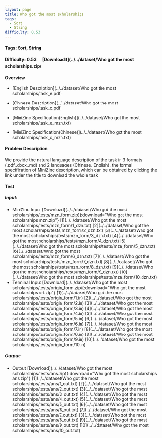 ```yaml
---
layout: page
title: Who got the most scholarships
tags:
  - Sort
  - String
difficulty: 0.53
---
```


#### Tags: Sort, String
#### Difficulty: 0.53 &nbsp;&nbsp;&nbsp;&nbsp; [Download⬇️](../../dataset/Who got the most scholarships.zip)
#### Overview
- [English Description](../../dataset/Who got the most scholarships/task_e.pdf)
- [Chinese Description](../../dataset/Who got the most scholarships/task_c.pdf)
- [MiniZinc Specification(English)](../../dataset/Who got the most scholarships/task_e_mzn.txt)

- [MiniZinc Specification(Chinese)](../../dataset/Who got the most scholarships/task_c_mzn.txt)

#### Problem Description
We provide the natural language description of the task in 3 formats (.pdf,.docx,.md) and 2 languages (Chinese, English), the formal specification of MiniZinc description, which can be obtained by clicking the link under the title to download the whole task
#### Test
##### Input:
- MiniZinc Input [Download](../../dataset/Who got the most scholarships/tests/mzn_form.zip){:download="Who got the most scholarships mzn.zip"} [1](../../dataset/Who got the most scholarships/tests/mzn_form/1_dzn.txt) [2](../../dataset/Who got the most scholarships/tests/mzn_form/2_dzn.txt) [3](../../dataset/Who got the most scholarships/tests/mzn_form/3_dzn.txt) [4](../../dataset/Who got the most scholarships/tests/mzn_form/4_dzn.txt) [5](../../dataset/Who got the most scholarships/tests/mzn_form/5_dzn.txt) [6](../../dataset/Who got the most scholarships/tests/mzn_form/6_dzn.txt) [7](../../dataset/Who got the most scholarships/tests/mzn_form/7_dzn.txt) [8](../../dataset/Who got the most scholarships/tests/mzn_form/8_dzn.txt) [9](../../dataset/Who got the most scholarships/tests/mzn_form/9_dzn.txt) [10](../../dataset/Who got the most scholarships/tests/mzn_form/10_dzn.txt) 
- Terminal Input [Download](../../dataset/Who got the most scholarships/tests/origin_form.zip){:download="Who got the most scholarships ori.zip"} [1](../../dataset/Who got the most scholarships/tests/origin_form/1.in) [2](../../dataset/Who got the most scholarships/tests/origin_form/2.in) [3](../../dataset/Who got the most scholarships/tests/origin_form/3.in) [4](../../dataset/Who got the most scholarships/tests/origin_form/4.in) [5](../../dataset/Who got the most scholarships/tests/origin_form/5.in) [6](../../dataset/Who got the most scholarships/tests/origin_form/6.in) [7](../../dataset/Who got the most scholarships/tests/origin_form/7.in) [8](../../dataset/Who got the most scholarships/tests/origin_form/8.in) [9](../../dataset/Who got the most scholarships/tests/origin_form/9.in) [10](../../dataset/Who got the most scholarships/tests/origin_form/10.in) 

##### Output:
- Output [Download](../../dataset/Who got the most scholarships/tests/ans.zip){:download="Who got the most scholarships ans.zip"} [1](../../dataset/Who got the most scholarships/tests/ans/1_out.txt) [2](../../dataset/Who got the most scholarships/tests/ans/2_out.txt) [3](../../dataset/Who got the most scholarships/tests/ans/3_out.txt) [4](../../dataset/Who got the most scholarships/tests/ans/4_out.txt) [5](../../dataset/Who got the most scholarships/tests/ans/5_out.txt) [6](../../dataset/Who got the most scholarships/tests/ans/6_out.txt) [7](../../dataset/Who got the most scholarships/tests/ans/7_out.txt) [8](../../dataset/Who got the most scholarships/tests/ans/8_out.txt) [9](../../dataset/Who got the most scholarships/tests/ans/9_out.txt) [10](../../dataset/Who got the most scholarships/tests/ans/10_out.txt) 

